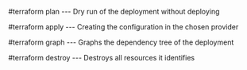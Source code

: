 
#terraform plan 
--- Dry run of the deployment without deploying

#terraform apply 
--- Creating the configuration in the chosen provider

#terraform graph 
--- Graphs the dependency tree of the deployment 

#terraform destroy 
--- Destroys all resources it identifies 

